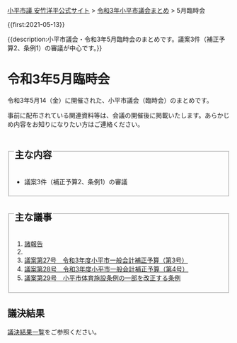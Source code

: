 <p class="breadcrumbs"><a href="https://yasutakeyohei.com/">小平市議 安竹洋平公式サイト</a> > <a href="../index.md">令和3年小平市議会まとめ</a> > 5月臨時会</p>

{{first:2021-05-13}}

{{description:小平市議会・令和3年5月臨時会のまとめです。議案3件（補正予算2、条例1）の審議が中心です。}}

# 令和3年5月臨時会
令和3年5月14（金）に開催された、小平市議会（臨時会）のまとめです。

事前に配布されている関連資料等は、会議の開催後に掲載いたします。あらかじめ内容をお知りになりたい方はご連絡ください。

<fieldset class="summary">
  <legend>
    <h2 class="summary">主な内容</h2>
  </legend>
  <ul>
    <li class="play">議案3件（補正予算2、条例1）の審議</li>
  </ul>
  <!--<p class="summary"><i class="fa fa-play" aria-hidden="true"></i> 補正予算は、一般会計と、国民健康保険事業特別会計</p>
  <p class="summary"><i class="fa fa-play" aria-hidden="true"></i> 学校給食センターの更新にかかる契約議案は、委員会で否決ののち、本会議で可決</p>
  <p class="summary"><i class="fa fa-play" aria-hidden="true"></i> 四次長総基本構想は委員会で賛否同数で委員長採決の可決ののち、本会議で可決</p>-->
</fieldset>

<fieldset class="nittei">
  <legend>
    <h2> 主な議事 </h2>
  </legend>
  <div>

1. [諸報告](./syohokoku.md)
1. &nbsp;
1. [議案第27号　令和3年度小平市一般会計補正予算（第3号）](./gian-27.md)
1. [議案第28号　令和3年度小平市一般会計補正予算（第4号）](./gian-28.md)
1. [議案第29号　小平市体育施設条例の一部を改正する条例](./gian-29.md)


</div>
</fieldset>

## 議決結果

[議決結果一覧](../kekka-ichiran.md)をご参照ください。